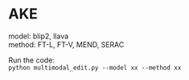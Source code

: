 # AKE

model: blip2, llava<br>
method: FT-L, FT-V, MEND, SERAC<br>

Run the code:<br>
`python multimodal_edit.py --model xx --method xx` <br>


